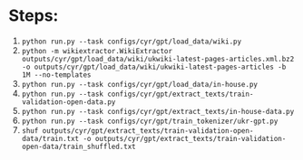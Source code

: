 # Steps:

1) `python run.py --task configs/cyr/gpt/load_data/wiki.py`
2) `python -m wikiextractor.WikiExtractor outputs/cyr/gpt/load_data/wiki/ukwiki-latest-pages-articles.xml.bz2 -o outputs/cyr/gpt/load_data/wiki/ukwiki-latest-pages-articles -b 1M --no-templates`
3) `python run.py --task configs/cyr/gpt/load_data/in-house.py`
4) `python run.py --task configs/cyr/gpt/extract_texts/train-validation-open-data.py`
5) `python run.py --task configs/cyr/gpt/extract_texts/in-house-data.py`
6) `python run.py --task configs/cyr/gpt/train_tokenizer/ukr-gpt.py`
7) `shuf outputs/cyr/gpt/extract_texts/train-validation-open-data/train.txt -o outputs/cyr/gpt/extract_texts/train-validation-open-data/train_shuffled.txt`
